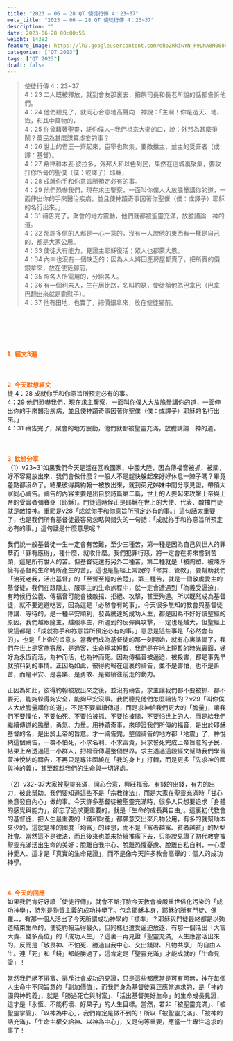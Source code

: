 ```yaml
---
title: "2023 – 06 – 28 QT 使徒行傳 4：23~37"
meta_title: "2023 – 06 – 28 QT 使徒行傳 4：23~37"
description: ""
date: 2023-06-28 00:00:55
weight: 14382
feature_image: https://lh3.googleusercontent.com/ehoZRkiwYN_F9LNA8M068AYxt73EavCZno-PD1cJRuf5BbSkQVUWr3gNEbt5kSs28Pb_Elg17kSrtf9ybWvojWoMV6I4tPM3vGRGDq6GkKkPdL2Gut4QAIw4-uykKUAtNiKgQKntvsU=w800
categories: ["QT 2023"]
tags: ["QT 2023"]
draft: false
---
```


<blockquote>使徒行傳 4：23~37<br />
4：23 二人既被釋放，就到會友那裏去，把祭司長和長老所說的話都告訴他們。<br />
4：24 他們聽見了，就同心合意地高聲向　神說：「主啊！你是造天、地、海，和其中萬物的，<br />
4：25 你曾藉著聖靈，託你僕人─我們祖宗大衛的口，說：外邦為甚麼爭鬧？萬民為甚麼謀算虛妄的事？<br />
4：26 世上的君王一齊起來，臣宰也聚集，要敵擋主，並主的受膏者（或譯：基督）。<br />
4：27 希律和本丟‧彼拉多，外邦人和以色列民，果然在這城裏聚集，要攻打你所膏的聖僕（僕：或譯子）耶穌，<br />
4：28 成就你手和你意旨所預定必有的事。<br />
4：29 他們恐嚇我們，現在求主鑒察，一面叫你僕人大放膽量講你的道，一面伸出你的手來醫治疾病，並且使神蹟奇事因著你聖僕（僕：或譯子）耶穌的名行出來。」<br />
4：31 禱告完了，聚會的地方震動，他們就都被聖靈充滿，放膽講論　神的道。<br />
4：32 那許多信的人都是一心一意的，沒有一人說他的東西有一樣是自己的，都是大家公用。<br />
4：33 使徒大有能力，見證主耶穌復活；眾人也都蒙大恩。<br />
4：34 內中也沒有一個缺乏的；因為人人將田產房屋都賣了，把所賣的價銀拿來，放在使徒腳前，<br />
4：35 照各人所需用的，分給各人。<br />
4：36 有一個利未人，生在居比路，名叫約瑟，使徒稱他為巴拿巴（巴拿巴翻出來就是勸慰子）。<br />
4：37 他有田地，也賣了，把價銀拿來，放在使徒腳前。</blockquote><br />
&nbsp;<br />
<br />
&nbsp;<br />
<br />
<span style="color: #ff6600;"><strong>1.  經文3遍</strong></span><br />
<br />
&nbsp;<br />
<br />
<span style="color: #ff6600;"><strong>2. 今天默想經文<br />
</strong></span>徒 4：28 成就你手和你意旨所預定必有的事。<br />
4：29 他們恐嚇我們，現在求主鑒察，一面叫你僕人大放膽量講你的道，一面伸出你的手來醫治疾病，並且使神蹟奇事因著你聖僕（僕：或譯子）耶穌的名行出來。」<br />
4：31 禱告完了，聚會的地方震動，他們就都被聖靈充滿，放膽講論　神的道。<br />
<br />
&nbsp;<br />
<br />
<strong><span style="color: #ff6600;">3. 默想分享<br />
</span></strong>（1）v23~31如果我們今天是活在回教國家、中國大陸，因為傳福音被抓、被關，好不容易放出來，我們會做什麼？一般人不是趕快躲起來好好休息一陣子嗎？畢竟差點都沒命了。結果彼得與約翰一被放出來，就到弟兄姊妹中間分享見證，帶領大家同心禱告。禱告的內容主要是出自於詩篇第二篇，世上的人要起來攻擊上帝與上帝的受膏者彌賽亞（耶穌）。門徒這時候正是耶穌在世上的大使、代表、敵擋門徒就是敵擋神。重點是v28「成就你手和你意旨所預定必有的事。」這句話太重要了，也是我們所有基督徒最容易忽略與錯失的一句話：「成就祢手和祢意旨所預定必有的事。」這句話是什麼意思呢？<br />
<br />
我們說一般基督徒一生一定會有苦難，至少三種苦，第一種是因為自己與世人的罪孽而「罪有應得」，種什麼，就收什麼。我們犯罪行惡，將一定會在將來嘗到苦頭，這是所有世人的苦。但基督徒還有另外二種苦，第二種就是「被陶塑、被煉淨擁有基督的生命時所產生的苦」，這也是聖經上常說的「修剪、管教」，要幫助我們「治死老我，活出基督」的「至暫至輕的苦楚」。第三種苦，就是一個敬虔愛主的基督徒，我們在跟隨主、服事主的生命旅程中，就一定會遭遇到「為義受逼迫」，有時候行公義、傳福音可能會被敵擋、拒絕、攻擊，甚至殉道。所以既然成為基督徒，就不要逃避吃苦，因為這是「必然會有的事」。今天很多無知的教會與基督徒傳講、等待的，是一種平安順利，發黃騰達的成功人生，都是因為不好好讀聖經的原因。我們越跟隨主，越服事主，所遇到的反彈與攻擊，一定也是越大，但聖經上說這都是：「成就祢手和祢意旨所預定必有的事。」意思是這些事是「必然會有的」，也是「上帝的旨意」。當我們成為基督徒的那一刻開始，就有心裏準備了，我們在世上是客旅寄居，是過客，生命極其短暫，我們是在地上短暫的時光裏面，好好為永恆而活，為神而活，也為神而死。因為傳福音被逼迫、被殺害，都是事先早就預料到的事情。正因為如此，彼得約翰在這裏的禱告，並不是害怕，也不是訴苦，而是平安、是喜樂、是勇敢、是繼續往前走的動力。<br />
<br />
正因為如此，彼得約翰被放出來之後，並沒有禱告，求主讓我們都不要被抓、都不要死，能夠躲得夠安全，能夠平安沒事。我們聽見他們怎麼禱告的？v29「叫你僕人大放膽量講你的道」。不是不要繼續傳道，而是求神給我們更大的「膽量」，讓我們不要懼怕，不要怕死、不要怕被抓、不要怕被關，不要怕世上的人，而是給我們繼續傳道的膽量、勇氣、力量。用神蹟奇事，來印證我們所傳的福音，是出於耶穌基督的名，是出於上帝的旨意。才一禱告完，整個禱告的地方都「地震」了，神悅納這個禱告，一群不怕死，不求名利、不求富貴，只求誓死完成上帝旨意的子民，結果上帝透過這一小群人，把福音傳遍整個世界。求主透過這段經文幫助我們學習蒙神悅納的禱告，不再只是專注圍繞在「我的身上」打轉，而是更多「先求神的國與神的義」，甚至超越我們的生命與一切好處。<br />
<br />
（2）v32~37大家被聖靈充滿，同心合意，興旺福音。有錢的出錢，有力的出力，彼此幫助。我們要知道這些不是「宗教律法」，而是大家在聖靈充滿時「甘心樂意發自內心」做的事。今天許多基督徒被聖靈充滿時，很多人只想要追求「身體的感覺與能力」，卻忘了追求更重要的，就是「生命的成長與自由」。這裏初代教會的基督徒，把人生最重要的「錢和財產」都願意交出來凡物公用，有多的就幫助本來少的，這就是神的國度「均富」的理想，而不是「富者越富、貧者越貧」的M型社會。當然這不是律法，而且後來也並未持續推廣下去，只能說見證了初代教會被聖靈充滿活出生命的美好：脫離自我中心、脫離恐懼憂慮、脫離自私自利，一心愛神愛人、這才是「真實的生命見證」，而不是像今天許多教會高舉的：個人的成功神學。<br />
<br />
&nbsp;<br />
<br />
<strong style="font-size: inherit;"><span style="color: #ff6600;">4. 今天的回應<br />
</span></strong>如果我們肯好好讀「使徒行傳」，就會不斷打臉今天教會被嚴重世俗化污染的「成功神學」，特別是物質主義的成功神學了。包含耶穌本身，耶穌的所有門徒、保羅…，有那一個人活出了今天所謂成功神學的「標準」？耶穌與門徒最終都是以殉道結束生命的，使徒約翰活得最久，但同樣也遭受逼迫放逐，有那一個活出「大富大貴、錢多高位」的「成功人生」？這裏一再見證「聖靈充滿」人生應當活出來的，反而是「敬畏神、不怕死、勝過自我中心、交出錢財、凡物共享」 的自由人生。連「死」和「錢」都能勝過了，這肯定是「聖靈充滿」才能成就的「生命見證」！<br />
<br />
當然我們絕不排富、排斥社會成功的見證，只是這些都應當是可有可無，神在每個人生命中不同旨意的「副加價值」，而我們身為基督徒真正應當追求的，是「神的國與神的義」，就是「勝過死亡與財富」、「活出基督美好生命」的生命成長見證，這才是「永恆、不能朽壞、好果子」的人生目標。當然，若非「被聖靈充滿」、「被聖靈掌管」、「以神為中心」，我們肯定是做不到的！所以「被聖靈充滿」、「被神的話充滿」、「生命主權交給神、以神為中心」，又是何等重要，應當一生專注追求的事了！<br />
<br />
<audio style="display: none;" controls="controls"></audio><br />
<br />
<audio style="display: none;" controls="controls"></audio><br />
<br />
<audio style="display: none;" controls="controls"></audio><br />
<br />
<audio style="display: none;" controls="controls"></audio><br />
<br />
<audio style="display: none;" controls="controls"></audio>
        